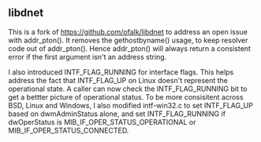 libdnet
-------

This is a fork of https://github.com/ofalk/libdnet to address an open issue with addr_pton().
It removes the gethostbyname() usage, to keep resolver code out of addr_pton().  Hence addr_pton()
will always return a consistent error if the first argument isn't an address string.

I also introduced INTF_FLAG_RUNNING for interface flags.  This helps address the fact that
INTF_FLAG_UP on Linux doesn't represent the operational state.  A caller can now check the
INTF_FLAG_RUNNING bit to get a bettter picture of operational status.  To be more consisitent
across BSD, Linux and Windows, I also modified intf-win32.c to set INTF_FLAG_UP based on 
dwmAdminStatus alone, and set INTF_FLAG_RUNNING if dwOperStatus is MIB_IF_OPER_STATUS_OPERATIONAL
or MIB_IF_OPER_STATUS_CONNECTED.
